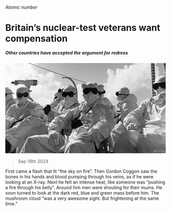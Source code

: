 ###### Atomic number

# Britain’s nuclear-test veterans want compensation 

##### Other countries have accepted the argument for redress 

![image](images/20240921_BRP505.jpg) 

> Sep 19th 2024 

First came a flash that lit “the sky on fire”. Then Gordon Coggon saw the bones in his hands and blood pumping through his veins, as if he were looking at an X-ray. Next he felt an intense heat, like someone was “pushing a fire through his belly”. Around him men were shouting for their mums. He soon turned to look at the dark red, blue and green mass before him. The mushroom cloud “was a very awesome sight. But frightening at the same time.”

